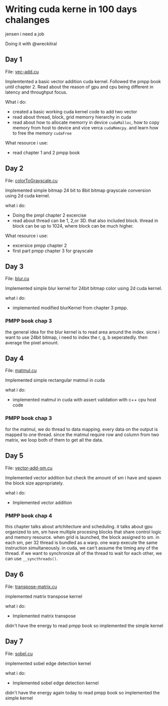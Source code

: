 # Writing cuda kerne in 100 days chalanges

jensen i need a job

Doing it with @wreckitral

## Day 1

File: [vec-add.cu](https://github.com/mustafasegf/cuda-100-days-challange/blob/master/day-001/vec-add.cu)

Implemtented a basic vector addition cuda kernel. Followed the pmpp book until chapter 2. Read about the reason of gpu and cpu being different in latency and throughput focus.

What i do:

- created a basic working cuda kernel code to add two vector
- read about thread, block, grid memorry hierarchy in cuda
- read about how to allocate memorry in device `cudaMalloc`, how to copy memory from host to device and vice verca `cudaMemcpy`. and learn how to free the memory `cudaFree`

What resource i use:

- read chapter 1 and 2 pmpp book

## Day 2

File: [colorToGrayscale.cu](https://github.com/mustafasegf/cuda-100-days-challange/blob/master/day-002/colorToGrayscale.cu)

Implemented simple bitmap 24 bit to 8bit bitmap grayscale conversion using 2d cuda kernel.

what i do:

- Doing the pmpl chapter 2 excercise
- read about thread can be 1, 2,or 3D. that also included block. thread in block can be up to 1024, where block can be much higher.

What resource i use:

- excersice pmpp chapter 2
- first part pmpp chapter 3 for grayscale

## Day 3

File: [blur.cu](https://github.com/mustafasegf/cuda-100-days-challange/blob/master/day-003/blur.cu)

Implemented simple blur kernel for 24bit bitmap color using 2d cuda kernel.

what i do:

- implemented modified blurKernel from chapter 3 pmpp.

### PMPP book chap 3

the general idea for the blur kernel is to read area around the index. sicne i want to use 24bit bitmap, i need to index the r, g, b seperatedly. then average the pixel amount.

## Day 4

File: [matmul.cu](https://github.com/mustafasegf/cuda-100-days-challange/blob/master/day-004/matmul.cu)

Implemented simple rectangular matmul in cuda

what i do:

- implemented matmul in cuda with assert validation with c++ cpu host code

### PMPP book chap 3

for the matmul, we do thread to data mapping. every data on the output is mapped to one thread. since the matmul require row and column from two matrix, we loop both of them to get all the data.

## Day 5

File: [vector-add-sm.cu](https://github.com/mustafasegf/cuda-100-days-challange/blob/master/day-005/vector-add-sm.cu)

Implemented vector addition but check the amount of sm i have and spawn the block size appropriately.

what i do:

- Implemented vector addition

### PMPP book chap 4

this chapter talks about artchitecture and scheduling. it talks about gpu organized to sm, sm have multiple procesing blocks that share control logic and memory resource. when grid is launched, the block assigned to sm. in each sm, per 32 thread is bundled as a warp. one warp execute the same instruction simultaneously. in cuda, we can't assume the timing any of the thread. if we want to synchronize all of the thread to wait for each other, we can use `__syncthreads()`.

## Day 6

File: [transpose-matrix.cu](https://github.com/mustafasegf/cuda-100-days-challange/blob/master/day-006/transpose-matrix.cu)

implemented matrix transpose kernel

what i do:

- Implemented matrix transpose

didn't have the energy to read pmpp book so implemented the simple kernel

## Day 7

File: [sobel.cu](https://github.com/mustafasegf/cuda-100-days-challange/blob/master/day-007/sobel.cu)

implemented sobel edge detection kernel

what i do:

- Implemented sobel edge detection kernel

didn't have the energy again today to read pmpp book so implemented the simple kernel
